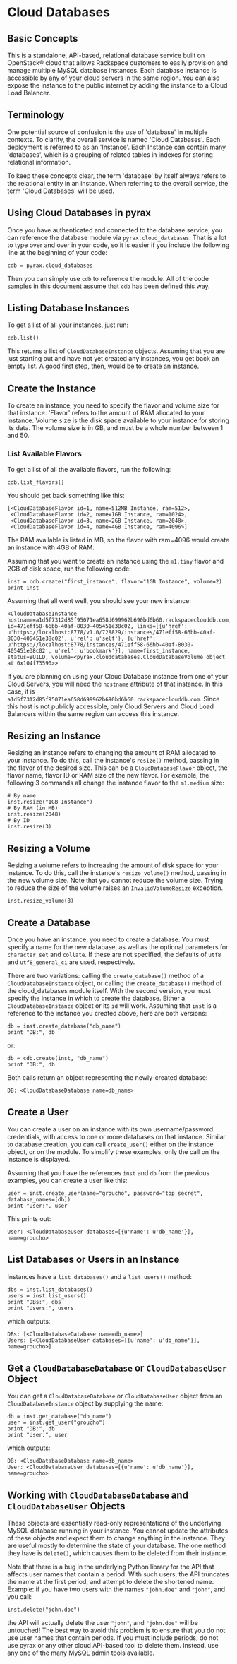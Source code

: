# Cloud Databases

## Basic Concepts
This is a standalone, API-based, relational database service built on OpenStack® cloud that allows Rackspace customers to easily provision and manage multiple MySQL database instances. Each database instance is accessible by any of your cloud servers in the same region. You can also expose the instance to the public internet by adding the instance to a Cloud Load Balancer.


## Terminology
One potential source of confusion is the use of 'database' in multiple contexts. To clarify, the overall service is named 'Cloud Databases'. Each deployment is referred to as an 'Instance'. Each Instance can contain many 'databases', which is a grouping of related tables in indexes for storing relational information.

To keep these concepts clear, the term 'database' by itself always refers to the relational entity in an instance. When referring to the overall service, the term 'Cloud Databases' will be used.


## Using Cloud Databases in pyrax
Once you have authenticated and connected to the database service, you can reference the database module via `pyrax.cloud_databases`. That is a lot to type over and over in your code, so it is easier if you include the following line at the beginning of your code:

    cdb = pyrax.cloud_databases

Then you can simply use `cdb` to reference the module. All of the code samples in this document assume that `cdb` has been defined this way.

## Listing Database Instances
To get a list of all your instances, just run:

    cdb.list()

This returns a list of `CloudDatabaseInstance` objects. Assuming that you are just starting out and have not yet created any instances, you get back an empty list. A good first step, then, would be to create an instance.


## Create the Instance
To create an instance, you need to specify the flavor and volume size for that instance. 'Flavor' refers to the amount of RAM allocated to your instance. Volume size is the disk space available to your instance for storing its data. The volume size is in GB, and must be a whole number between 1 and 50.


### List Available Flavors
To get a list of all the available flavors, run the following:

    cdb.list_flavors()

You should get back something like this:

    [<CloudDatabaseFlavor id=1, name=512MB Instance, ram=512>,
     <CloudDatabaseFlavor id=2, name=1GB Instance, ram=1024>,
     <CloudDatabaseFlavor id=3, name=2GB Instance, ram=2048>,
     <CloudDatabaseFlavor id=4, name=4GB Instance, ram=4096>]

The RAM available is listed in MB, so the flavor with ram=4096 would create an instance with 4GB of RAM.

Assuming that you want to create an instance using the `m1.tiny` flavor and 2GB of disk space, run the following code:

    inst = cdb.create("first_instance", flavor="1GB Instance", volume=2)
    print inst

Assuming that all went well, you should see your new instance:

    <CloudDatabaseInstance hostname=a1d5f7312d85f95071ea658d699962b690bd6b60.rackspaceclouddb.com, id=471eff58-66bb-40af-8030-405451e38c02, links=[{u'href': u'https://localhost:8778/v1.0/728829/instances/471eff58-66bb-40af-8030-405451e38c02', u'rel': u'self'}, {u'href': u'https://localhost:8778/instances/471eff58-66bb-40af-8030-405451e38c02', u'rel': u'bookmark'}], name=first_instance, status=BUILD, volume=<pyrax.clouddatabases.CloudDatabaseVolume object at 0x104f73590>>

If you are planning on using your Cloud Database instance from one of your Cloud Servers, you will need the `hostname` attribute of that instance. In this case, it is `a1d5f7312d85f95071ea658d699962b690bd6b60.rackspaceclouddb.com`. Since this host is not publicly accessible, only Cloud Servers and Cloud Load Balancers within the same region can access this instance.


## Resizing an Instance
Resizing an instance refers to changing the amount of RAM allocated to your instance. To do this, call the instance's `resize()` method, passing in the flavor of the desired size. This can be a `CloudDatabaseFlavor` object, the flavor name, flavor ID or RAM size of the new flavor. For example, the following 3 commands all change the instance flavor to the `m1.medium` size:

    # By name
    inst.resize("1GB Instance")
    # By RAM (in MB)
    inst.resize(2048)
    # By ID
    inst.resize(3)


## Resizing a Volume
Resizing a volume refers to increasing the amount of disk space for your instance. To do this, call the instance's `resize_volume()` method, passing in the new volume size. Note that you cannot reduce the volume size. Trying to reduce the size of the volume raises an `InvalidVolumeResize` exception.

    inst.resize_volume(8)


## Create a Database
Once you have an instance, you need to create a database. You must specify a name for the new database, as well as the optional parameters for `character_set` and `collate`. If these are not specified, the defaults of `utf8` and `utf8_general_ci` are used, respectively.

There are two variations: calling the `create_database()` method of a `CloudDatabaseInstance` object, or calling the `create_database()` method of the cloud_databases module itself. With the second version, you must specify the instance in which to create the database. Either a `CloudDatabaseInstance` object or its `id` will work. Assuming that `inst` is a reference to the instance you created above, here are both versions:

    db = inst.create_database("db_name")
    print "DB:", db

or:

    db = cdb.create(inst, "db_name")
    print "DB:", db

Both calls return an object representing the newly-created database:

    DB: <CloudDatabaseDatabase name=db_name>


## Create a User
You can create a user on an instance with its own username/password credentials, with access to one or more databases on that instance. Similar to database creation, you can call `create_user()` either on the instance object, or on the module. To simplify these examples, only the call on the instance is displayed.

Assuming that you have the references `inst` and `db` from the previous examples, you can create a user like this:

    user = inst.create_user(name="groucho", password="top secret", database_names=[db])
    print "User:", user

This prints out:

    User: <CloudDatabaseUser databases=[{u'name': u'db_name'}], name=groucho>


## List Databases or Users in an Instance
Instances have a `list_databases()` and a `list_users()` method:

    dbs = inst.list_databases()
    users = inst.list_users()
    print "DBs:", dbs
    print "Users:", users

which outputs:

    DBs: [<CloudDatabaseDatabase name=db_name>]
    Users: [<CloudDatabaseUser databases=[{u'name': u'db_name'}], name=groucho>]


## Get a `CloudDatabaseDatabase` or `CloudDatabaseUser` Object
You can get a `CloudDatabaseDatabase` or `CloudDatabaseUser` object from an `CloudDatabaseInstance` object by supplying the name:

    db = inst.get_database("db_name")
    user = inst.get_user("groucho")
    print "DB:", db
    print "User:", user

which outputs:

    DB: <CloudDatabaseDatabase name=db_name>
    User: <CloudDatabaseUser databases=[{u'name': u'db_name'}], name=groucho>


## Working with `CloudDatabaseDatabase` and `CloudDatabaseUser` Objects
These objects are essentially read-only representations of the underlying MySQL database running in your instance. You cannot update the attributes of these objects and expect them to change anything in the instance. They are useful mostly to determine the state of your database. The one method they have is `delete()`, which causes them to be deleted from their instance.

Note that there is a bug in the underlying Python library for the API that affects user names that contain a period. With such users, the API truncates the name at the first period, and attempt to delete the shortened name. Example: if you have two users with the names `"john.doe"` and `"john"`, and you call:

    inst.delete("john.doe")

the API will actually delete the user `"john"`, and `"john.doe"` will be untouched! The best way to avoid this problem is to ensure that you do not use user names that contain periods. If you must include periods, do not use pyrax or any other cloud API-based tool to delete them. Instead, use any one of the many MySQL admin tools available.













